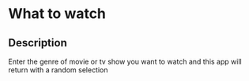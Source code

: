 # What to watch

## Description
Enter the genre of movie or tv show you want to watch and this app will return with a random selection
